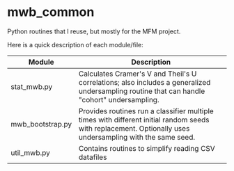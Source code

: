 # mwb_common
Python routines that I reuse, but mostly for the MFM project.

Here is a quick description of each module/file:

| Module | Description | 
|--------|-------------|
| stat_mwb.py| Calculates Cramer's V and Theil's U correlations; also includes a generalized undersampling routine that can handle "cohort" undersampling.| 
| mwb_bootstrap.py| Provides routines run a classifier multiple times with different initial random seeds with replacement. Optionally uses undersampling with the same seed. |
| util_mwb.py| Contains routines to simplify reading CSV datafiles                                                                                                       

